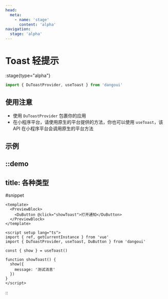 ```yaml
---
head:
  meta:
    - name: 'stage'
      content: 'alpha'
navigation:
  stage: 'alpha'
---
```


# Toast 轻提示

:stage{type="alpha"}

```ts
import { DuToastProvider, useToast } from 'dangoui'
```

## 使用注意

- 使用 `DuToastProvider` 包裹你的应用
- 在小程序平台，请使用原生的平台提供的方法，你也可以使用 `useToast`，该 API 在小程序平台会调用原生的平台方法

## 示例

::demo
---
title: 各种类型
---
#snippet
```vue
<template>
  <PreviewBlock>
    <DuButton @click="showToast">打开通知</DuButton>
  </PreviewBlock>
</template>

<script setup lang="ts">
import { ref, getCurrentInstance } from 'vue'
import { DuToastProvider, useToast, DuButton } from 'dangoui'

const { show } = useToast()

function showToast() {
  show({
    message: '测试消息'
  })
}
</script>
```
::
